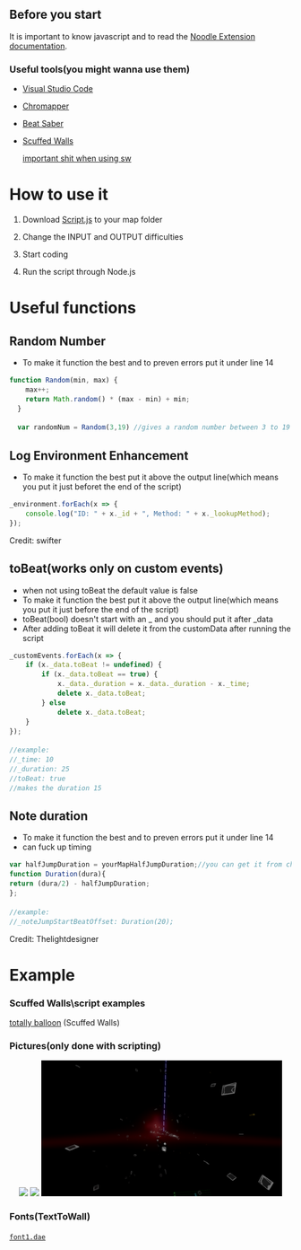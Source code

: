 ## Before you start
 It is important to know javascript and to read the [Noodle Extension documentation](https://www.google.com/search?client=firefox-b-d&q=ducomentation).

### Useful tools(you might wanna use them)
- [Visual Studio Code](https://code.visualstudio.com/Download)

- [Chromapper](https://github.com/Caeden117/ChroMapper)

- [Beat Saber](https://beatsaber.com/)

- [Scuffed Walls](https://github.com/thelightdesigner/ScuffedWalls)

    [important shit when using sw](https://github.com/TzurS11/NoodleScript/blob/main/Script.js#L4-L7)


# How to use it
1. Download [Script.js](./Script.js) to your map folder

2. Change the INPUT and OUTPUT difficulties

3. Start coding

4. Run the script through Node.js




# Useful functions


## Random Number
- To make it function the best and to preven errors put it under line 14
```js
function Random(min, max) {
    max++;
    return Math.random() * (max - min) + min;
  }  
  
  var randomNum = Random(3,19) //gives a random number between 3 to 19
```
## Log Environment Enhancement
- To make it function the best put it above the output line(which means you put it just beforet the end of the script)
```js
_environment.forEach(x => {
    console.log("ID: " + x._id + ", Method: " + x._lookupMethod);
});
```
Credit: swifter
## toBeat(works only on custom events)
- when not using toBeat the default value is false
- To make it function the best put it above the output line(which means you put it just before the end of the script)
- toBeat(bool) doesn't start with an _ and you should put it after _data
- After adding toBeat it will delete it from the customData after running the script

```js
_customEvents.forEach(x => {
    if (x._data.toBeat != undefined) {
        if (x._data.toBeat == true) {
            x._data._duration = x._data._duration - x._time;
            delete x._data.toBeat;
        } else
            delete x._data.toBeat;
    }
});

//example:
//_time: 10
//_duration: 25
//toBeat: true
//makes the duration 15

```
## Note duration
- To make it function the best and to preven errors put it under line 14
- can fuck up timing
```js
var halfJumpDuration = yourMapHalfJumpDuration;//you can get it from chromapper. you might wanna put at the begining of your script 
function Duration(dura){
return (dura/2) - halfJumpDuration;
};

//example:
//_noteJumpStartBeatOffset: Duration(20);
```
Credit: Thelightdesigner

# Example
### Scuffed Walls\script examples
[totally balloon](https://github.com/Infinit3/le-monke-maps) (Scuffed Walls)

### Pictures(only done with scripting)
<p align="center">
  <img src="./Images/Example1.PNG" width="400">
  <img src="./Images/Example2.PNG" width="414">
  <img src="./Images/Example3.PNG" width="430">
</p>

### Fonts(TextToWall)
[`font1.dae`](https://github.com/TzurS11/NoodleScript/blob/main/Examples/Fonts/font1.dae)
